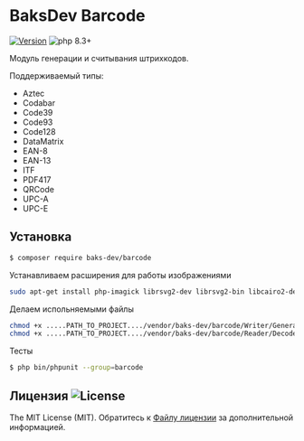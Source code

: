 # BaksDev Barcode

[![Version](https://img.shields.io/badge/version-7.1.4-blue)](https://github.com/baks-dev/barcode/releases)
![php 8.3+](https://img.shields.io/badge/php-min%208.3-red.svg)

Модуль генерации и считывания штрихкодов.

Поддерживаемый типы:

* Aztec
* Codabar
* Code39
* Code93
* Code128
* DataMatrix
* EAN-8
* EAN-13
* ITF
* PDF417
* QRCode
* UPC-A
* UPC-E

## Установка

``` bash
$ composer require baks-dev/barcode
```

Устанавливаем расширения для работы изображениями

``` bash
sudo apt-get install php-imagick librsvg2-dev librsvg2-bin libcairo2-dev
```

Делаем испольняемыми файлы

``` bash
chmod +x .....PATH_TO_PROJECT..../vendor/baks-dev/barcode/Writer/Generate
chmod +x .....PATH_TO_PROJECT..../vendor/baks-dev/barcode/Reader/Decode
```

Тесты

``` bash
$ php bin/phpunit --group=barcode
```

## Лицензия ![License](https://img.shields.io/badge/MIT-green)

The MIT License (MIT). Обратитесь к [Файлу лицензии](LICENSE.md) за дополнительной информацией.

